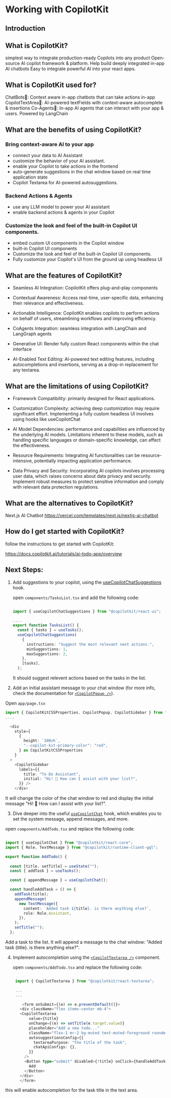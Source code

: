 # Working with CopilotKit


## Introduction

## What is CopilotKit?

simplest way to integrate production-ready Copilots into any product
Open-source AI copilot framework & platform. 
Help build deeply integrated in-app AI chatbots
Easy to integrate powerful AI into your react apps.

## What is CopilotKit used for?

ChatBots💬: Context aware in-app chatbots that can take actions in-app
CopilotTextArea📝: AI-powered textFields with context-aware autocomplete & insertions
Co-Agents🤖: In-app AI agents that can interact with your app & users. Powered by LangChain

## What are the benefits of using CopilotKit?

### Bring context-aware AI to your app
- connect your data to AI Assistant
- customize the behavior of your AI assistant.
- enable your Copilot to take actions in the frontend
- auto-generate suggestions in the chat window based on real time application state
- Copilot Textarea for AI-powered autosuggestions.

### Backend Actions & Agents
- use any LLM model to power your AI assistant
- enable backend actions & agents in your Copilot

### Customize the look and feel of the built-in Copilot UI components.
- embed custom UI components in the Copilot window
- built-in Copilot UI components
- Customize the look and feel of the built-in Copilot UI components.
- Fully customize your Copilot's UI from the ground up using headless UI

## What are the features of CopilotKit?

* Seamless AI Integration: CopilotKit offers plug-and-play components 

* Contextual Awareness: Access real-time, user-specific data, enhancing their relevance and effectiveness. 

* Actionable Intelligence: CopilotKit enables copilots to perform actions on behalf of users, streamlining workflows and improving efficiency. 

* CoAgents Integration: seamless integration with LangChain and LangGraph agents

* Generative UI: Render fully custom React components within the chat interface

* AI-Enabled Text Editing: AI-powered text editing features, including autocompletions and insertions, serving as a drop-in replacement for any textarea. 

## What are the limitations of using CopilotKit?

- Framework Compatibility: primarily designed for React applications.

- Customization Complexity: achieving deep customization may require significant effort. Implementing a fully custom headless UI involves using hooks like useCopilotChat

- AI Model Dependencies: performance and capabilities are influenced by the underlying AI models. Limitations inherent to these models, such as handling specific languages or domain-specific knowledge, can affect the effectiveness.

- Resource Requirements: Integrating AI functionalities can be resource-intensive, potentially impacting application performance. 

- Data Privacy and Security: Incorporating AI copilots involves processing user data, which raises concerns about data privacy and security. Implement robust measures to protect sensitive information and comply with relevant data protection regulations.

## What are the alternatives to CopilotKit?

Next.js AI Chatbot
https://vercel.com/templates/next.js/nextjs-ai-chatbot

## How do I get started with CopilotKit?

follow the instructions to get started with CopilotKit:

https://docs.copilotkit.ai/tutorials/ai-todo-app/overview


## Next Steps:

1. Add suggestions to your copilot, using the [useCopilotChatSuggestions](https://docs.copilotkit.ai/reference/hooks/useCopilotChatSuggestions) hook. 



      open `components/TasksList.tsx` and add the following code:

      ```typescript

      import { useCopilotChatSuggestions } from "@copilotkit/react-ui";

      ....
      export function TasksList() {
        const { tasks } = useTasks();
        useCopilotChatSuggestions(
          {
            instructions: "Suggest the most relevant next actions.",
            minSuggestions: 1,
            maxSuggestions: 2,
          },
          [tasks],
        );
      ```

      It should suggest relevent actions based on the tasks in the list.

2. Add an initial assistant message to your chat window (for more info, check the documentation for [`<CopilotPopup />`](https://docs.copilotkit.ai/reference/components/chat/CopilotPopup)).

  Open `app/page.tsx`

  ```typescript
  import { CopilotKitCSSProperties, CopilotPopup, CopilotSidebar } from "@copilotkit/react-ui"; 
  ....

    <div
      style={
        {
          height: `100vh`,
          "--copilot-kit-primary-color": "red",
        } as CopilotKitCSSProperties
      }
    >
      <CopilotSidebar  
        labels={{
          title: "To Do Assistant",
          initial: "Hi! 👋 How can I assist with your list?",
        }} />
      </div>
  ```

  It will change the color of the chat window to red and display the initial message "Hi! 👋 How can I assist with your list?".

3. Dive deeper into the useful [`useCopilotChat`](https://docs.copilotkit.ai/reference/hooks/useCopilotChat) hook, which enables you to set the system message, append messages, and more.

  open `components/AddTodo.tsx` and replace the following code:

  ```typescript
  
  import { useCopilotChat } from "@copilotkit/react-core";
  import { Role, TextMessage } from "@copilotkit/runtime-client-gql";

  export function AddTodo() {
    
    const [title, setTitle] = useState("");
    const { addTask } = useTasks();

    const { appendMessage } = useCopilotChat();

    const handleAddTask = () => {
      addTask(title);
      appendMessage(
        new TextMessage({
          content: `Added task ${title}. is there anything else?`,
          role: Role.Assistant,
        }),
      );
      setTitle("");
    };
  ```

  Add a task to the list. It will append a message to the chat window: "Added task {title}. is there anything else?".


4. Implement autocompletion using the [`<CopilotTextarea />`](https://docs.copilotkit.ai//reference/components/CopilotTextarea) component.
   
   open `components/AddTodo.tsx` and replace the following code:

   ```typescript

    import { CopilotTextarea } from "@copilotkit/react-textarea";

    ...
    ...

       <form onSubmit={(e) => e.preventDefault()}>
      <div className="flex items-center mb-4">
      <CopilotTextarea
          value={title}
          onChange={(e) => setTitle(e.target.value)}
          placeholder="Add a new todo..."
          className="flex-1 mr-2 bg-muted text-muted-foreground rounded-md px-4 py-2"
          autosuggestionsConfig={{
            textareaPurpose: "the title of the task",
            chatApiConfigs: {},
          }}
        />
        <Button type="submit" disabled={!title} onClick={handleAddTask}>
          Add
        </Button>
      </div>
      </form>
   ```

  this will enable autocompletion for the task title in the text area.

